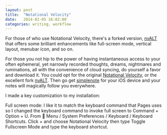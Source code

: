 ```yaml
---
layout: post
title:  "Notational Velocity"
date:   2014-02-05 16:02:00
categories: writing, workflow
---
```


For those of who use Notational Velocity, there's a forked version, [nvALT](http://brettterpstra.com/projects/nvalt/)  that offers some brilliant enhancements like full-screen mode, vertical layout, menubar icon, and so on.

For those you not hip to the power of having instantaneous access to your often ephemeral, yet narrowly recorded thoughts, dreams, nightmares and ruminations, all with the convenience of cloud syncing, do yourself a favor and download it. You could opt for the original [Notational Velocity](http://notational.net), or the excellent fork [nvALT](http://brettterpstra.com/projects/nvalt/). Then go get [simplenote](http://simplenote.com) for your iOS device and your notes will magically follow you everywhere.

I made a key customization to my installation:

Full screen mode: I like it to match the keyboard command that Pages uses so I changed the keyboard command to invoke full screen to Command + Option + U. From  Menu / System Preferences / Keyboard / Keyboard Shortcuts. Click + and choose Notational Velocity then type Toggle Fullscreen Mode and type the keyboard shortcut.